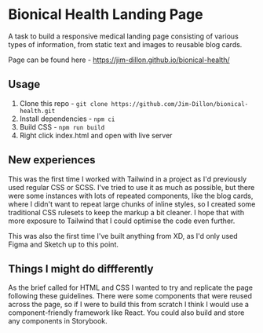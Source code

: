# Bionical Health Landing Page

A task to build a responsive medical landing page consisting of various types of information, from static text and images to reusable blog cards.

Page can be found here - https://jim-dillon.github.io/bionical-health/

## Usage

1. Clone this repo - `git clone https://github.com/Jim-Dillon/bionical-health.git`
2. Install dependencies - `npm ci`
3. Build CSS - `npm run build`
4. Right click index.html and open with live server

## New experiences

This was the first time I worked with Tailwind in a project as I'd previously used regular CSS or SCSS. I've tried to use it as much as possible, but there were some instances with lots of repeated components, like the blog cards, where I didn't want to repeat large chunks of inline styles, so I created some traditional CSS rulesets to keep the markup a bit cleaner. I hope that with more exposure to Tailwind that I could optimise the code even further.

This was also the first time I've built anything from XD, as I'd only used Figma and Sketch up to this point.

## Things I might do diffferently

As the brief called for HTML and CSS I wanted to try and replicate the page following these guidelines. There were some components that were reused across the page, so if I were to build this from scratch I think I would use a component-friendly framework like React. You could also build and store any components in Storybook.
